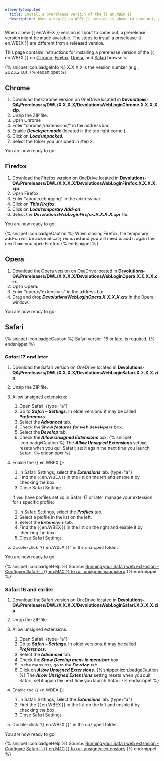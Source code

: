 ```yaml
---
eleventyComputed:
  title: Install a prerelease version of the {{ en.WBEX }}
  description: When a new {{ en.WBEX }} version is about to come out, a prerelease version might be made available. The steps to install a prerelease {{ en.WBEX }} are different from a released version.
---
```

When a new {{ en.WBEX }} version is about to come out, a prerelease version might be made available. The steps to install a prerelease {{ en.WBEX }} are different from a released version.

This page contains instructions for installing a prerelease version of the {{ en.WBEX }} on [Chrome](#chrome), [Firefox](#firefox), [Opera](#opera), and [Safari](#safari) browsers.

{% snippet icon.badgeInfo %}
X.X.X.X is the version number (e.g., 2023.2.1.0).
{% endsnippet %}

## Chrome

1. Download the Chrome version on OneDrive located in **Devolutions-QA/Prereleases/DWL/X.X.X.X/DevolutionsWebLoginChrome.X.X.X.X.zip**.
1. Unzip the ZIP file.
1. Open Chrome.
1. Enter "chrome://extensions/" in the address bar.
1. Enable ***Developer mode*** (located in the top right corner).
1. Click on ***Load unpacked***.
1. Select the folder you unzipped in step 2.

You are now ready to go!

## Firefox

1. Download the Firefox version on OneDrive located in **Devolutions-QA/Prereleases/DWL/X.X.X.X/DevolutionsWebLoginFirefox.X.X.X.X.xpi**.
1. Open Firefox.
1. Enter "about:debugging" in the address bar.
1. Click on ***This Firefox***.
1. Click on ***Load temporary Add-on***.
1. Select the ***DevolutionsWebLoginFirefox.X.X.X.X.xpi*** file.

You are now ready to go!

{% snippet icon.badgeCaution %}
When closing Firefox, the temporary add-on will be automatically removed and you will need to add it again the next time you open Firefox.
{% endsnippet %}

## Opera

1. Download the Opera version on OneDrive located in **Devolutions-QA/Prereleases/DWL/X.X.X.X/DevolutionsWebLoginOpera.X.X.X.X.crx**.
1. Open Opera.
1. Enter "opera://extensions" in the address bar.
1. Drag and drop ***DevolutionsWebLoginOpera.X.X.X.X.crx*** in the Opera window.

You are now ready to go!

## Safari

{% snippet icon.badgeCaution %}
Safari version 16 or later is required.
{% endsnippet %}

### Safari 17 and later

1. Download the Safari version on OneDrive located in **Devolutions-QA/Prereleases/DWL/X.X.X.X/DevolutionsWebLoginSafari.X.X.X.X.zip**.
1. Unzip the ZIP file.
1. Allow unsigned extensions:
    1. Open Safari.
{type="a"}
    1. Go to ***Safari – Settings***. In older versions, it may be called ***Preferences***.
    1. Select the ***Advanced*** tab.
    1. Check the ***Show features for web developers*** box.
    1. Select the ***Develop*** tab.
    1. Check the ***Allow Unsigned Extensions*** box.
   {% snippet icon.badgeCaution %}
   The ***Allow Unsigned Extensions*** setting resets when you quit Safari; set it again the next time you launch Safari.
   {% endsnippet %}  

1. Enable the {{ en.WBEX }}:
    1. In Safari Settings, select the ***Extensions*** tab.
{type="a"}
    1. Find the {{ en.WBEX }} in the list on the left and enable it by checking the box.
    1. Close Safari Settings.  

   If you have profiles set up in Safari 17 or later, manage your extension for a specific profile:  
    1. In Safari Settings, select the ***Profiles*** tab.
    1. Select a profile in the list on the left.
    1. Select the ***Extensions*** tab.
    1. Find the {{ en.WBEX }} in the list on the right and enable it by checking the box.
    1. Close Safari Settings.
1. Double-click "{{ en.WBEX }}" in the unzipped folder.

You are now ready to go!

{% snippet icon.badgeHelp %}
Source: [Running your Safari web extension - Configure Safari in {{ en.MAC }} to run unsigned extensions](https://developer.apple.com/documentation/safariservices/safari_web_extensions/running_your_safari_web_extension#3744467)
{% endsnippet %}

### Safari 16 and earlier
1. Download the Safari version on OneDrive located in **Devolutions-QA/Prereleases/DWL/X.X.X.X/DevolutionsWebLoginSafari.X.X.X.X.zip**.
1. Unzip the ZIP file.
1. Allow unsigned extensions:
    1. Open Safari.
{type="a"}
    1. Go to ***Safari – Settings***. In older versions, it may be called ***Preferences***.
    1. Select the ***Advanced*** tab.
    1. Check the ***Show Develop menu in menu bar*** box.
    1. In the menu bar, go to the ***Develop*** tab.
    1. Click on ***Allow Unsigned Extensions***.
   {% snippet icon.badgeCaution %}
   The ***Allow Unsigned Extensions*** setting resets when you quit Safari; set it again the next time you launch Safari.
   {% endsnippet %}  

1. Enable the {{ en.WBEX }}:
    1. In Safari Settings, select the ***Extensions*** tab.
{type="a"}
    1. Find the {{ en.WBEX }} in the list on the left and enable it by checking the box.
    1. Close Safari Settings.
1. Double-click "{{ en.WBEX }}" in the unzipped folder.

You are now ready to go!

{% snippet icon.badgeHelp %}
Source: [Running your Safari web extension - Configure Safari in {{ en.MAC }} to run unsigned extensions](https://developer.apple.com/documentation/safariservices/safari_web_extensions/running_your_safari_web_extension#3744467)
{% endsnippet %}
